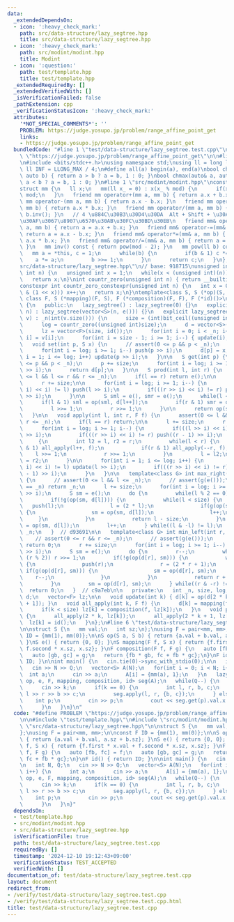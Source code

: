 ```yaml
---
data:
  _extendedDependsOn:
  - icon: ':heavy_check_mark:'
    path: src/data-structure/lazy_segtree.hpp
    title: src/data-structure/lazy_segtree.hpp
  - icon: ':heavy_check_mark:'
    path: src/modint/modint.hpp
    title: Modint
  - icon: ':question:'
    path: test/template.hpp
    title: test/template.hpp
  _extendedRequiredBy: []
  _extendedVerifiedWith: []
  _isVerificationFailed: false
  _pathExtension: cpp
  _verificationStatusIcon: ':heavy_check_mark:'
  attributes:
    '*NOT_SPECIAL_COMMENTS*': ''
    PROBLEM: https://judge.yosupo.jp/problem/range_affine_point_get
    links:
    - https://judge.yosupo.jp/problem/range_affine_point_get
  bundledCode: "#line 1 \"test/data-structure/lazy_segtree.test.cpp\"\n#define PROBLEM\
    \ \"https://judge.yosupo.jp/problem/range_affine_point_get\"\n\n#line 1 \"test/template.hpp\"\
    \n#include <bits/stdc++.h>\nusing namespace std;\nusing ll = long long;\nconst\
    \ ll INF = LLONG_MAX / 4;\n#define all(a) begin(a), end(a)\nbool chmin(auto& a,\
    \ auto b) { return a > b ? a = b, 1 : 0; }\nbool chmax(auto& a, auto b) { return\
    \ a < b ? a = b, 1 : 0; }\n#line 1 \"src/modint/modint.hpp\"\nconst ll mod = 998244353;\n\
    struct mm {\n   ll x;\n   mm(ll x_ = 0) : x(x_ % mod) {\n      if(x < 0) x +=\
    \ mod;\n   }\n   friend mm operator+(mm a, mm b) { return a.x + b.x; }\n   friend\
    \ mm operator-(mm a, mm b) { return a.x - b.x; }\n   friend mm operator*(mm a,\
    \ mm b) { return a.x * b.x; }\n   friend mm operator/(mm a, mm b) { return a *\
    \ b.inv(); }\n   // 4 \u884C\u30B3\u30D4\u30DA  Alt + Shift + \u30AF\u30EA\u30C3\
    \u30AF\u3067\u8907\u6570\u30AB\u30FC\u30BD\u30EB\n   friend mm& operator+=(mm&\
    \ a, mm b) { return a = a.x + b.x; }\n   friend mm& operator-=(mm& a, mm b) {\
    \ return a = a.x - b.x; }\n   friend mm& operator*=(mm& a, mm b) { return a =\
    \ a.x * b.x; }\n   friend mm& operator/=(mm& a, mm b) { return a = a * b.inv();\
    \ }\n   mm inv() const { return pow(mod - 2); }\n   mm pow(ll b) const {\n   \
    \   mm a = *this, c = 1;\n      while(b) {\n         if(b & 1) c *= a;\n     \
    \    a *= a;\n         b >>= 1;\n      }\n      return c;\n   }\n};\n#line 1 \"\
    src/data-structure/lazy_segtree.hpp\"\n// base: 918715\nunsigned int bit_ceil(unsigned\
    \ int n) {\n   unsigned int x = 1;\n   while(x < (unsigned int)(n)) x *= 2;\n\
    \   return x;\n}\nint countr_zero(unsigned int n) { return __builtin_ctz(n); }\n\
    constexpr int countr_zero_constexpr(unsigned int n) {\n   int x = 0;\n   while(!(n\
    \ & (1 << x))) x++;\n   return x;\n}\ntemplate<class S, S (*op)(S, S), S (*e)(),\
    \ class F, S (*mapping)(F, S), F (*composition)(F, F), F (*id)()>\nstruct lazy_segtree\
    \ {\n   public:\n   lazy_segtree() : lazy_segtree(0) {}\n   explicit lazy_segtree(int\
    \ n) : lazy_segtree(vector<S>(n, e())) {}\n   explicit lazy_segtree(const vector<S>&\
    \ v) : _n(int(v.size())) {\n      size = (int)bit_ceil((unsigned int)(_n));\n\
    \      log = countr_zero((unsigned int)size);\n      d = vector<S>(2 * size, e());\n\
    \      lz = vector<F>(size, id());\n      for(int i = 0; i < _n; i++) d[size +\
    \ i] = v[i];\n      for(int i = size - 1; i >= 1; i--) { update(i); }\n   }\n\
    \   void set(int p, S x) {\n      // assert(0 <= p && p < _n);\n      p += size;\n\
    \      for(int i = log; i >= 1; i--) push(p >> i);\n      d[p] = x;\n      for(int\
    \ i = 1; i <= log; i++) update(p >> i);\n   }\n\n   S get(int p) {\n      // assert(0\
    \ <= p && p < _n);\n      p += size;\n      for(int i = log; i >= 1; i--) push(p\
    \ >> i);\n      return d[p];\n   }\n\n   S prod(int l, int r) {\n      // assert(0\
    \ <= l && l <= r && r <= _n);\n      if(l == r) return e();\n\n      l += size;\n\
    \      r += size;\n\n      for(int i = log; i >= 1; i--) {\n         if(((l >>\
    \ i) << i) != l) push(l >> i);\n         if(((r >> i) << i) != r) push((r - 1)\
    \ >> i);\n      }\n\n      S sml = e(), smr = e();\n      while(l < r) {\n   \
    \      if(l & 1) sml = op(sml, d[l++]);\n         if(r & 1) smr = op(d[--r], smr);\n\
    \         l >>= 1;\n         r >>= 1;\n      }\n\n      return op(sml, smr);\n\
    \   }\n\n   void apply(int l, int r, F f) {\n      assert(0 <= l && l <= r &&\
    \ r <= _n);\n      if(l == r) return;\n\n      l += size;\n      r += size;\n\n\
    \      for(int i = log; i >= 1; i--) {\n         if(((l >> i) << i) != l) push(l\
    \ >> i);\n         if(((r >> i) << i) != r) push((r - 1) >> i);\n      }\n\n \
    \     {\n         int l2 = l, r2 = r;\n         while(l < r) {\n            if(l\
    \ & 1) all_apply(l++, f);\n            if(r & 1) all_apply(--r, f);\n        \
    \    l >>= 1;\n            r >>= 1;\n         }\n         l = l2;\n         r\
    \ = r2;\n      }\n\n      for(int i = 1; i <= log; i++) {\n         if(((l >>\
    \ i) << i) != l) update(l >> i);\n         if(((r >> i) << i) != r) update((r\
    \ - 1) >> i);\n      }\n   }\n\n   template<class G> int max_right(int l, G g)\
    \ {\n      // assert(0 <= l && l <= _n);\n      // assert(g(e()));\n      if(l\
    \ == _n) return _n;\n      l += size;\n      for(int i = log; i >= 1; i--) push(l\
    \ >> i);\n      S sm = e();\n      do {\n         while(l % 2 == 0) l >>= 1;\n\
    \         if(!g(op(sm, d[l]))) {\n            while(l < size) {\n            \
    \   push(l);\n               l = (2 * l);\n               if(g(op(sm, d[l])))\
    \ {\n                  sm = op(sm, d[l]);\n                  l++;\n          \
    \     }\n            }\n            return l - size;\n         }\n         sm\
    \ = op(sm, d[l]);\n         l++;\n      } while((l & -l) != l);\n      return\
    \ _n;\n   }  // d93691\n\n   template<class G> int min_left(int r, G g) {\n  \
    \    // assert(0 <= r && r <= _n);\n      // assert(g(e()));\n      if(r == 0)\
    \ return 0;\n      r += size;\n      for(int i = log; i >= 1; i--) push((r - 1)\
    \ >> i);\n      S sm = e();\n      do {\n         r--;\n         while(r > 1 &&\
    \ (r % 2)) r >>= 1;\n         if(!g(op(d[r], sm))) {\n            while(r < size)\
    \ {\n               push(r);\n               r = (2 * r + 1);\n              \
    \ if(g(op(d[r], sm))) {\n                  sm = op(d[r], sm);\n              \
    \    r--;\n               }\n            }\n            return r + 1 - size;\n\
    \         }\n         sm = op(d[r], sm);\n      } while((r & -r) != r);\n    \
    \  return 0;\n   }  // c9a7eb\n\n   private:\n   int _n, size, log;\n   vector<S>\
    \ d;\n   vector<F> lz;\n\n   void update(int k) { d[k] = op(d[2 * k], d[2 * k\
    \ + 1]); }\n   void all_apply(int k, F f) {\n      d[k] = mapping(f, d[k]);\n\
    \      if(k < size) lz[k] = composition(f, lz[k]);\n   }\n   void push(int k)\
    \ {\n      all_apply(2 * k, lz[k]);\n      all_apply(2 * k + 1, lz[k]);\n    \
    \  lz[k] = id();\n   }\n};\n#line 6 \"test/data-structure/lazy_segtree.test.cpp\"\
    \n\nstruct S {\n   mm val;\n   int sz;\n};\nusing F = pair<mm, mm>;\n\nconst F\
    \ ID = {mm(1), mm(0)};\n\nS op(S a, S b) { return {a.val + b.val, a.sz + b.sz};\
    \ }\nS e() { return {0, 0}; }\nS mapping(F f, S x) { return {f.first * x.val +\
    \ f.second * x.sz, x.sz}; }\nF composition(F f, F g) {\n   auto [fb, fc] = f;\n\
    \   auto [gb, gc] = g;\n   return {fb * gb, fc + fb * gc};\n}\nF id() { return\
    \ ID; }\n\nint main() {\n   cin.tie(0)->sync_with_stdio(0);\n\n   int N, Q;\n\
    \   cin >> N >> Q;\n   vector<S> A(N);\n   for(int i = 0; i < N; i++) {\n    \
    \  int a;\n      cin >> a;\n      A[i] = {mm(a), 1};\n   }\n   lazy_segtree<S,\
    \ op, e, F, mapping, composition, id> seg(A);\n   while(Q--) {\n      int k;\n\
    \      cin >> k;\n      if(k == 0) {\n         int l, r, b, c;\n         cin >>\
    \ l >> r >> b >> c;\n         seg.apply(l, r, {b, c});\n      } else {\n     \
    \    int p;\n         cin >> p;\n         cout << seg.get(p).val.x << '\\n';\n\
    \      }\n   }\n}\n"
  code: "#define PROBLEM \"https://judge.yosupo.jp/problem/range_affine_point_get\"\
    \n\n#include \"test/template.hpp\"\n#include \"src/modint/modint.hpp\"\n#include\
    \ \"src/data-structure/lazy_segtree.hpp\"\n\nstruct S {\n   mm val;\n   int sz;\n\
    };\nusing F = pair<mm, mm>;\n\nconst F ID = {mm(1), mm(0)};\n\nS op(S a, S b)\
    \ { return {a.val + b.val, a.sz + b.sz}; }\nS e() { return {0, 0}; }\nS mapping(F\
    \ f, S x) { return {f.first * x.val + f.second * x.sz, x.sz}; }\nF composition(F\
    \ f, F g) {\n   auto [fb, fc] = f;\n   auto [gb, gc] = g;\n   return {fb * gb,\
    \ fc + fb * gc};\n}\nF id() { return ID; }\n\nint main() {\n   cin.tie(0)->sync_with_stdio(0);\n\
    \n   int N, Q;\n   cin >> N >> Q;\n   vector<S> A(N);\n   for(int i = 0; i < N;\
    \ i++) {\n      int a;\n      cin >> a;\n      A[i] = {mm(a), 1};\n   }\n   lazy_segtree<S,\
    \ op, e, F, mapping, composition, id> seg(A);\n   while(Q--) {\n      int k;\n\
    \      cin >> k;\n      if(k == 0) {\n         int l, r, b, c;\n         cin >>\
    \ l >> r >> b >> c;\n         seg.apply(l, r, {b, c});\n      } else {\n     \
    \    int p;\n         cin >> p;\n         cout << seg.get(p).val.x << '\\n';\n\
    \      }\n   }\n}"
  dependsOn:
  - test/template.hpp
  - src/modint/modint.hpp
  - src/data-structure/lazy_segtree.hpp
  isVerificationFile: true
  path: test/data-structure/lazy_segtree.test.cpp
  requiredBy: []
  timestamp: '2024-12-10 19:12:43+09:00'
  verificationStatus: TEST_ACCEPTED
  verifiedWith: []
documentation_of: test/data-structure/lazy_segtree.test.cpp
layout: document
redirect_from:
- /verify/test/data-structure/lazy_segtree.test.cpp
- /verify/test/data-structure/lazy_segtree.test.cpp.html
title: test/data-structure/lazy_segtree.test.cpp
---
```

